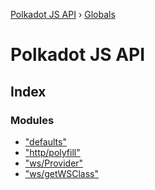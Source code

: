 [Polkadot JS API](README.md) › [Globals](globals.md)

# Polkadot JS API

## Index

### Modules

* ["defaults"](modules/_defaults_.md)
* ["http/polyfill"](modules/_http_polyfill_.md)
* ["ws/Provider"](modules/_ws_provider_.md)
* ["ws/getWSClass"](modules/_ws_getwsclass_.md)
